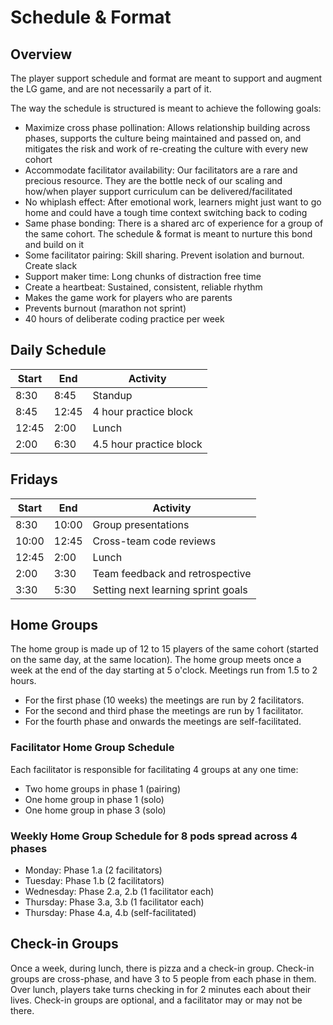 # Schedule & Format

## Overview

The player support schedule and format are meant to support and augment the LG game, and are not necessarily a part of it.

The way the schedule is structured is meant to achieve the following goals:

- Maximize cross phase pollination: Allows relationship building across phases, supports the culture being maintained and passed on, and mitigates the risk and work of re-creating the culture with every new cohort
- Accommodate facilitator availability: Our facilitators are a rare and precious resource. They are the bottle neck of our scaling and how/when player support curriculum can be delivered/facilitated
- No whiplash effect: After emotional work, learners might just want to go home and could have a tough time context switching back to coding
- Same phase bonding: There is a shared arc of experience for a group of the same cohort. The schedule & format is meant to nurture this bond and build on it
- Some facilitator pairing: Skill sharing. Prevent isolation and burnout. Create slack
- Support maker time: Long chunks of distraction free time
- Create a heartbeat: Sustained, consistent, reliable rhythm
- Makes the game work for players who are parents
- Prevents burnout (marathon not sprint)
- 40 hours of deliberate coding practice per week

## Daily Schedule

| Start| End | Activity |
|---|---|---|
| 8:30  | 8:45  | Standup   |
| 8:45  | 12:45  | 4 hour practice block  |
| 12:45  | 2:00  | Lunch  |
| 2:00  | 6:30   |  4.5 hour practice block |

## Fridays
| Start| End | Activity |
|---|---|---|
| 8:30  | 10:00  | Group presentations   |
| 10:00  | 12:45  | Cross-team code reviews  |
| 12:45  | 2:00  | Lunch  |
| 2:00  | 3:30   |  Team feedback and retrospective |
| 3:30  | 5:30   |  Setting next learning sprint goals |

## Home Groups

The home group is made up of 12 to 15 players of the same cohort (started on the same day, at the same location).
The home group meets once a week at the end of the day starting at 5 o'clock. Meetings run from 1.5 to 2 hours.

- For the first phase (10 weeks) the meetings are run by 2 facilitators.
- For the second and third phase the meetings are run by 1 facilitator.
- For the fourth phase and onwards the meetings are self-facilitated.

### Facilitator Home Group Schedule
Each facilitator is responsible for facilitating 4 groups at any one time:

- Two home groups in phase 1 (pairing)
- One home group in phase 1 (solo)
- One home group in phase 3 (solo)

### Weekly Home Group Schedule for 8 pods spread across 4 phases
- Monday: Phase 1.a (2 facilitators)
- Tuesday: Phase 1.b (2 facilitators)
- Wednesday: Phase 2.a, 2.b (1 facilitator each)
- Thursday: Phase 3.a, 3.b (1 facilitator each)
- Thursday: Phase 4.a, 4.b (self-facilitated)

## Check-in Groups
Once a week, during lunch, there is pizza and a check-in group. Check-in groups are cross-phase, and have 3 to 5 people from each phase in them. Over lunch, players take turns checking in for 2 minutes each about their lives. Check-in groups are optional, and a facilitator may or may not be there.
